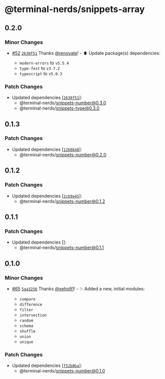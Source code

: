 # @terminal-nerds/snippets-array<!-- markdownlint-disable line-length list-marker-space no-duplicate-header ul-style ul-indent no-bare-urls -->

## 0.2.0

### Minor Changes

-   [#52](https://github.com/terminal-nerds/snippets/pull/52) [`2630f51`](https://github.com/terminal-nerds/snippets/commit/2630f5138db3f2f1bc0b766cd94c1c415bba2656) Thanks [@renovate](https://github.com/apps/renovate)! - ⬆️ Update package(s) dependencies:

    -   `modern-errors` to `v5.5.4`
    -   `type-fest` to `v3.7.2`
    -   `typescript` to `v5.0.3`

### Patch Changes

-   Updated dependencies [[`2630f51`](https://github.com/terminal-nerds/snippets/commit/2630f5138db3f2f1bc0b766cd94c1c415bba2656)]:
    -   @terminal-nerds/snippets-number@0.3.0
    -   @terminal-nerds/snippets-type@0.3.0

## 0.1.3

### Patch Changes

-   Updated dependencies [[`1268648`](https://github.com/terminal-nerds/snippets/commit/12686482558ef5911336d1524862c06731192f13)]:
    -   @terminal-nerds/snippets-number@0.2.0

## 0.1.2

### Patch Changes

-   Updated dependencies [[`2cb9e45`](https://github.com/terminal-nerds/snippets/commit/2cb9e452aeb01637c982e7e98e2a7e0aa2ef3612)]:
    -   @terminal-nerds/snippets-number@0.1.2

## 0.1.1

### Patch Changes

-   Updated dependencies []:
    -   @terminal-nerds/snippets-number@0.1.1

## 0.1.0

### Minor Changes

-   [#65](https://github.com/terminal-nerds/snippets/pull/65) [`5aa3256`](https://github.com/terminal-nerds/snippets/commit/5aa3256f9eb7db5c11e58a70f381355d77cc1d4a) Thanks [@xeho91](https://github.com/xeho91)! - ✨ Added a new, initial modules:

    -   `compare`
    -   `difference`
    -   `filter`
    -   `intersection`
    -   `random`
    -   `schema`
    -   `shuffle`
    -   `union`
    -   `unique`

### Patch Changes

-   Updated dependencies [[`f52b0ba`](https://github.com/terminal-nerds/snippets/commit/f52b0baf44df92215cc31a27969894a6c4125051)]:
    -   @terminal-nerds/snippets-number@0.1.0
